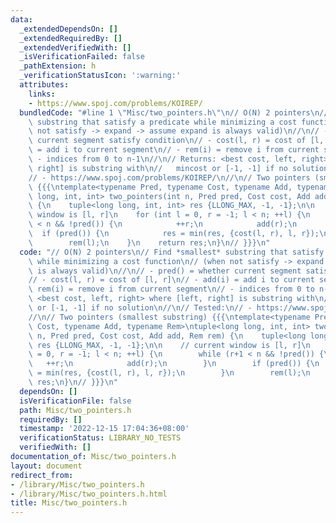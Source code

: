 ```yaml
---
data:
  _extendedDependsOn: []
  _extendedRequiredBy: []
  _extendedVerifiedWith: []
  _isVerificationFailed: false
  _pathExtension: h
  _verificationStatusIcon: ':warning:'
  attributes:
    links:
    - https://www.spoj.com/problems/KOIREP/
  bundledCode: "#line 1 \"Misc/two_pointers.h\"\n// O(N) 2 pointers\n// Find *smallest*\
    \ substring that satisfy a predicate while minimizing a cost function\n// (when\
    \ not satisfy -> expand -> assume expand is always valid)\n//\n// - pred() = whether\
    \ current segment satisfy condition\n// - cost(l, r) = cost of [l, r]\n// - add(i)\
    \ = add i to current segment\n// - rem(i) = remove i from current segment\n//\
    \ - indices from 0 to n-1\n//\n// Returns: <best cost, left, right> where [left,\
    \ right] is substring with\n//   mincost or [-1, -1] if no solution\n//\n// Tested:\n\
    // - https://www.spoj.com/problems/KOIREP/\n//\n// Two pointers (smallest substring)\
    \ {{{\ntemplate<typename Pred, typename Cost, typename Add, typename Rem>\ntuple<long\
    \ long, int, int> two_pointers(int n, Pred pred, Cost cost, Add add, Rem rem)\
    \ {\n    tuple<long long, int, int> res {LLONG_MAX, -1, -1};\n\n    // current\
    \ window is [l, r]\n    for (int l = 0, r = -1; l < n; ++l) {\n        while (r+1\
    \ < n && !pred()) {\n            ++r;\n            add(r);\n        }\n      \
    \  if (pred()) {\n            res = min(res, {cost(l, r), l, r});\n        }\n\
    \        rem(l);\n    }\n    return res;\n}\n// }}}\n"
  code: "// O(N) 2 pointers\n// Find *smallest* substring that satisfy a predicate\
    \ while minimizing a cost function\n// (when not satisfy -> expand -> assume expand\
    \ is always valid)\n//\n// - pred() = whether current segment satisfy condition\n\
    // - cost(l, r) = cost of [l, r]\n// - add(i) = add i to current segment\n// -\
    \ rem(i) = remove i from current segment\n// - indices from 0 to n-1\n//\n// Returns:\
    \ <best cost, left, right> where [left, right] is substring with\n//   mincost\
    \ or [-1, -1] if no solution\n//\n// Tested:\n// - https://www.spoj.com/problems/KOIREP/\n\
    //\n// Two pointers (smallest substring) {{{\ntemplate<typename Pred, typename\
    \ Cost, typename Add, typename Rem>\ntuple<long long, int, int> two_pointers(int\
    \ n, Pred pred, Cost cost, Add add, Rem rem) {\n    tuple<long long, int, int>\
    \ res {LLONG_MAX, -1, -1};\n\n    // current window is [l, r]\n    for (int l\
    \ = 0, r = -1; l < n; ++l) {\n        while (r+1 < n && !pred()) {\n         \
    \   ++r;\n            add(r);\n        }\n        if (pred()) {\n            res\
    \ = min(res, {cost(l, r), l, r});\n        }\n        rem(l);\n    }\n    return\
    \ res;\n}\n// }}}\n"
  dependsOn: []
  isVerificationFile: false
  path: Misc/two_pointers.h
  requiredBy: []
  timestamp: '2022-12-15 17:04:36+08:00'
  verificationStatus: LIBRARY_NO_TESTS
  verifiedWith: []
documentation_of: Misc/two_pointers.h
layout: document
redirect_from:
- /library/Misc/two_pointers.h
- /library/Misc/two_pointers.h.html
title: Misc/two_pointers.h
---
```


